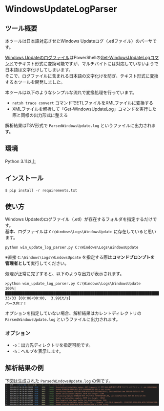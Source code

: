 # WindowsUpdateLogParser
## ツール概要
本ツールは日本語対応させたWindows Updateログ（.etlファイル）のパーサです。  

[Windows Updateのログファイル](https://learn.microsoft.com/ja-jp/windows/deployment/update/windows-update-logs)はPowerShellの[Get-WindowsUpdateLogコマンド](https://learn.microsoft.com/ja-jp/powershell/module/windowsupdate/get-windowsupdatelog?view=windowsserver2022-ps&viewFallbackFrom=win10-ps&preserve-view=tru)でテキスト形式に変換可能ですが、マルチバイトには対応していないようで日本語は文字化けしてしまいます。  
そこで、ログファイルに含まれる日本語の文字化けを防ぎ、テキスト形式に変換する本ツールを開発しました。  

本ツールは以下のようなシンプルな流れで変換処理を行っています。  
- `netsh trace convert` コマンドでETLファイルをXMLファイルに変換する
- XMLファイルを解析して「Get-WindowsUpdateLog」コマンドを実行した際と同様の出力形式に整える

解析結果はTSV形式で `ParsedWindowsUpdate.log` というファイルに出力されます。

## 環境
Python 3.11以上

## インストール
```
$ pip install -r requirements.txt
```

## 使い方
Windows Updateのログファイル（.etl）が存在するフォルダを指定するだけです。  
基本、ログファイルは `C:\Windows\Logs\WindowsUpdate` に存在していると思います。

```
python win_update_log_parser.py C:\Windows\Logs\WindowsUpdate
```  
※直接 `C:\Windows\Logs\WindowsUpdate` を指定する際は**コマンドプロンプトを管理者として**実行してください。  

処理が正常に完了すると、以下のような出力が表示されます。

```
>python win_update_log_parser.py C:\Windows\Logs\WindowsUpdate
100%|██████████████████████████████████████████████████████████████████████████████████| 33/33 [00:08<00:00,  3.99it/s]
パース完了！
```

オプションを指定していない場合、解析結果はカレントディレクトリの `ParsedWindowsUpdate.log` というファイルに出力されます。

### オプション
- `-o`：出力先ディレクトリを指定可能です。
- `-h`：ヘルプを表示します。

## 解析結果の例
下図は生成された `ParsedWindowsUpdate.log` の例です。
![解析結果の例](.\images\example.png)